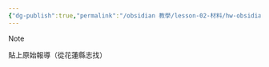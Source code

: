 ```yaml
---
{"dg-publish":true,"permalink":"/obsidian 教學/lesson-02-材料/hw-obsidian-lesson-2-01/","title":"第二堂課作業-02","tags":["🪨自籌Obsidian工作坊","🎯學習歷程檔案"],"noteIcon":"3","created":"2025-06-17T23:03:05.118+08:00","updated":"2025-06-18T14:32:29.232+08:00"}
---
```



> [!NOTE]
> 貼上原始報導（從花蓮縣志找）


